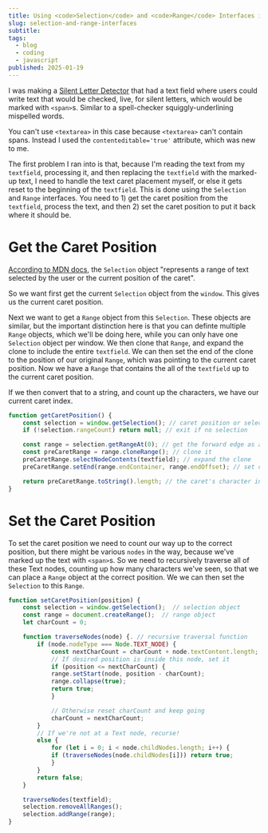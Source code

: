 ```yaml
---
title: Using <code>Selection</code> and <code>Range</code> Interfaces in Javascript for Text Caret Placement
slug: selection-and-range-interfaces
subtitle: 
tags:
  - blog
  - coding
  - javascript
published: 2025-01-19
---
```


I was making a [Silent Letter Detector](https://peterchinman.com/blog/lighght) that had a text field where users could write text that would be checked, live, for silent letters, which would be marked with `<span>`s. Similar to a spell-checker squiggly-underlining mispelled words.

You can't use `<textarea>` in this case because `<textarea>` can't contain spans. Instead I used the `contenteditable='true'` attribute, which was new to me.

The first problem I ran into is that, because I'm reading the text from my `textfield`, processing it, and then replacing the `textfield` with the marked-up text, I need to handle the text caret placement myself, or else it gets reset to the beginning of the `textfield`. This is done using the `Selection` and `Range` interfaces. You need to 1) get the caret position from the `textfield`, process the text, and then 2) set the caret position to put it back where it should be.

# Get the Caret Position

[According to MDN docs](https://developer.mozilla.org/en-US/docs/Web/API/Selection), the `Selection` object "represents a range of text selected by the user or the current position of the caret".

So we want first get the current `Selection` object from the `window`. This gives us the current caret position.

Next we want to get a `Range` object from this `Selection`. These objects are similar, but the important distinction here is that you can definte multiple `Range` objects, which we'll be doing here, while you can only have one `Selection` object per window. We then clone that `Range`, and expand the clone to include the entire `textfield`. We can then set the end of the clone to the position of our original `Range`, which was pointing to the current caret position. Now we have a `Range` that contains the all of the `textfield` up to the current caret position.

If we then convert that to a string, and count up the characters, we have our current caret index.

```Javascript
function getCaretPosition() {
	const selection = window.getSelection(); // caret position or selection
	if (!selection.rangeCount) return null; // exit if no selection

	const range = selection.getRangeAt(0); // get the forward edge as a Range
	const preCaretRange = range.cloneRange(); // clone it
	preCaretRange.selectNodeContents(textfield); // expand the clone
	preCaretRange.setEnd(range.endContainer, range.endOffset); // set clone end

	return preCaretRange.toString().length; // the caret's character index
}
```


# Set the Caret Position

To set the caret position we need to count our way up to the correct position, but there might be various `nodes` in the way, because we've marked up the text with `<span>`s. So we need to recursively traverse all of these Text nodes, counting up how many characters we've seen, so that we can place a `Range` object at the correct position. We we can then set the `Selection` to this `Range`.

```Javascript
function setCaretPosition(position) {
	const selection = window.getSelection();  // selection object
	const range = document.createRange();  // range object
	let charCount = 0;

	function traverseNodes(node) {. // recursive traversal function
		if (node.nodeType === Node.TEXT_NODE) { 
			const nextCharCount = charCount + node.textContent.length;
			// If desired position is inside this node, set it
			if (position <= nextCharCount) {
			range.setStart(node, position - charCount);
			range.collapse(true);
			return true;
			}

			// Otherwise reset charCount and keep going
			charCount = nextCharCount;
		}
		// If we're not at a Text node, recurse!
		else {
			for (let i = 0; i < node.childNodes.length; i++) {
			if (traverseNodes(node.childNodes[i])) return true;
			}
		}
		return false;
	}

	traverseNodes(textfield);
	selection.removeAllRanges();
	selection.addRange(range);
}
```


